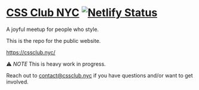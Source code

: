 # [CSS Club NYC](https://cssclub.nyc/) [![Netlify Status](https://api.netlify.com/api/v1/badges/218b3758-b7e3-4b48-b151-77346791a06a/deploy-status)](https://app.netlify.com/sites/cssclubnyc/deploys)

A joyful meetup for people who style.

This is the repo for the public website.

https://cssclub.nyc/

⚠️ _NOTE_ This is heavy work in progress.

Reach out to contact@cssclub.nyc if you have questions and/or want to get involved.
